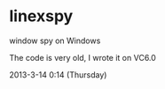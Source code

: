 # linexspy
window spy on Windows

The code is very old,  I wrote it on VC6.0 

2013-3-14 0:14 (Thursday)